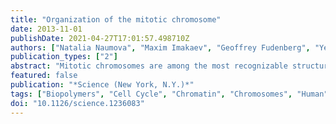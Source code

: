 ```yaml
---
title: "Organization of the mitotic chromosome"
date: 2013-11-01
publishDate: 2021-04-27T17:01:57.498710Z
authors: ["Natalia Naumova", "Maxim Imakaev", "Geoffrey Fudenberg", "Ye Zhan", "Bryan R. Lajoie", "Leonid A. Mirny", "Job Dekker"]
publication_types: ["2"]
abstract: "Mitotic chromosomes are among the most recognizable structures in the cell, yet for over a century their internal organization remains largely unsolved. We applied chromosome conformation capture methods, 5C and Hi-C, across the cell cycle and revealed two distinct three-dimensional folding states of the human genome. We show that the highly compartmentalized and cell type-specific organization described previously for nonsynchronous cells is restricted to interphase. In metaphase, we identified a homogenous folding state that is locus-independent, common to all chromosomes, and consistent among cell types, suggesting a general principle of metaphase chromosome organization. Using polymer simulations, we found that metaphase Hi-C data are inconsistent with classic hierarchical models and are instead best described by a linearly organized longitudinally compressed array of consecutive chromatin loops."
featured: false
publication: "*Science (New York, N.Y.)*"
tags: ["Biopolymers", "Cell Cycle", "Chromatin", "Chromosomes", "Human", "Pair 21", "HeLa Cells", "Humans", "Metaphase", "Mitosis", "Models", "Chemical"]
doi: "10.1126/science.1236083"
---
```


